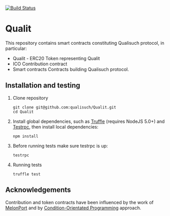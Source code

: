 [![Build Status](https://travis-ci.org/qualisuch/Qualit.svg?branch=master)](https://travis-ci.org/qualisuch/Qualit)

# Qualit

This repository contains smart contracts constituting Qualisuch protocol, in particular:
- Qualit - ERC20 Token representing Qualit
- ICO Contribution contract
- Smart contracts Contracts building Qualisuch protocol.

## Installation and testing

1. Clone repository
    ```
    git clone git@github.com:qualisuch/Qualit.git
    cd Qualit
    ```

2. Install global dependencies, such as [Truffle](https://github.com/ConsenSys/truffle) (requires NodeJS 5.0+) and [Testrpc](https://github.com/ethereumjs/testrpc), then install local dependencies:
    ```
    npm install
	```

3. Before running tests make sure testrpc is up:
    ```
    testrpc
	```

4. Running tests
    ```
    truffle test
	```


## Acknowledgements

Contribution and token contracts have been influenced by the work of [MelonPort](https://github.com/melonproject/melon/) and by [Condition-Orientated Programming](https://medium.com/@gavofyork/condition-orientated-programming-969f6ba0161a) approach.


